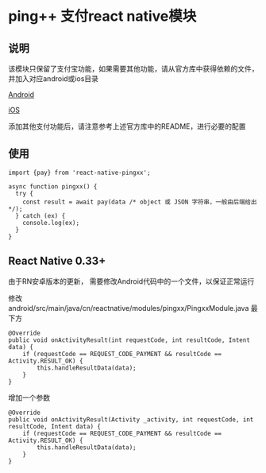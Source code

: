 # ping++ 支付react native模块
## 说明
该模块只保留了支付宝功能，如果需要其他功能，请从官方库中获得依赖的文件，并加入对应android或ios目录

[Android](https://github.com/PingPlusPlus/pingpp-android)

[iOS](https://github.com/PingPlusPlus/pingpp-ios)

添加其他支付功能后，请注意参考上述官方库中的README，进行必要的配置


## 使用
```
import {pay} from 'react-native-pingxx';

async function pingxx() {
  try {
    const result = await pay(data /* object 或 JSON 字符串，一般由后端给出*/);
  } catch (ex) {
    console.log(ex);
  }
}

```

## React Native 0.33+
由于RN安卓版本的更新， 需要修改Android代码中的一个文件，以保证正常运行

修改  android/src/main/java/cn/reactnative/modules/pingxx/PingxxModule.java 最下方
```
@Override
public void onActivityResult(int requestCode, int resultCode, Intent data) {
    if (requestCode == REQUEST_CODE_PAYMENT && resultCode == Activity.RESULT_OK) {
        this.handleResultData(data);
    }
}
```

增加一个参数
```
@Override
public void onActivityResult(Activity _activity, int requestCode, int resultCode, Intent data) {
    if (requestCode == REQUEST_CODE_PAYMENT && resultCode == Activity.RESULT_OK) {
        this.handleResultData(data);
    }
}
```
